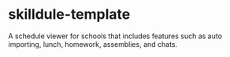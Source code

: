 # skilldule-template
 A schedule viewer for schools that includes features such as auto importing, lunch, homework, assemblies, and chats.

